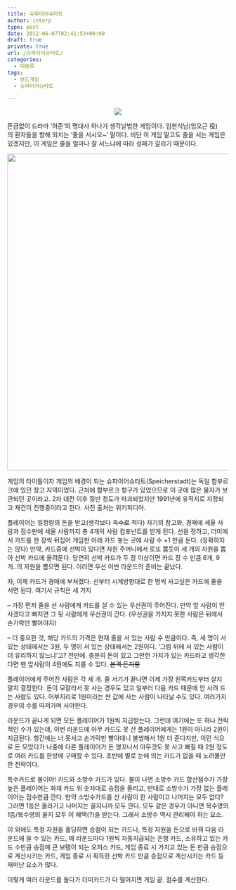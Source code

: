 ```yaml
---
title: 슈파이어슈타트
author: interp
type: post
date: 2012-06-07T02:41:53+00:00
draft: true
private: true
url: /슈파이어슈타트/
categories:
  - 미분류
tags:
  - 보드게임
  - 슈파이어슈타트

---
```

<p style="text-align: center; ">
  <img src="http://uccfs.paran.com//PUD/in/gonyoo/IMG/20110502/1304284982_201105020623021114208601_0.jpg" />
</p>

뜬금없이 드라마 &#8216;허준&#8217;의 명대사 하나가 생각날법한 게임이다. 임현식님(임오근 役)의&nbsp;환자들을 향해 외치는&nbsp;&#8216;줄을 서시오~&#8217; 말이다. 비단 이 게임 말고도 줄을 서는 게임은 있겠지만, 이 게임은 줄을 얼마나 잘 서느냐에 따라 성패가 갈리기 때문이다.

<img src="http://upload.wikimedia.org/wikipedia/commons/thumb/e/e2/Hamburg.Speicherstadt.panorama.wmt.jpg/1000px-Hamburg.Speicherstadt.panorama.wmt.jpg" width="720" />

게임의 타이틀이자 게임의 배경이 되는 슈파이어슈타트(Speicherstadt)는 독일 함부르크에 있던 창고 지역이었다. 근처에 함부르크 항구가 있었으므로 이 곳에 많은 물자가 보관되던 곳이라고. 2차 대전 이후 절반 정도가 파괴되었지만 1991년에 유적지로 지정되고 재건이 진행중이라고 한다. 사진 출처는 위키피디아.

플레이어는 일정량의 돈을 받고(생각보다 <strike>윽수로</strike> 적다) 자기의 창고와, 경매에 세울 사람과 점수판에 세울 사람까지 총 4개의 사람 컴포넌트를 받게 된다. 선을 정하고, 더미에서 카드를 한 장씩 뒤집어 게임판 아래 카드 놓는 곳에 사람 수 +1 만큼 둔다. (정확하지는 않다) 만약, 카드중에 선박이 있다면 자원 주머니에서 로또 뽑듯이 세 개의 자원을 뽑아 선박 카드에 올려둔다. 당연히 선박 카드가 두 장 이상이면 카드 장 수 만큼 6개, 9개..의 자원을 뽑으면 된다. 이러면 우선 이번 라운드의 준비는 끝났다.

자, 이제 카드가 경매에 부쳐졌다. 선부터 시계방향대로 한 명씩 사고싶은 카드에 줄을 서면 된다. 여기서 규칙은 세 가지

&#8211; 가장 먼저 줄을 선 사람에게 카드를 살 수 있는 우선권이 주어진다. 만약 앞 사람이 안 사겠다고 빠지면 그 뒷 사람에게 우선권이 간다. (우선권을 가지지 못한 사람은 뒤에서 손가락만 빨아야지)

&#8211; 더 중요한 것, 해당 카드의 가격은 현재 줄을 서 있는 사람 수 만큼이다. 즉, 세 명이 서 있는 상태에서는 3원, 두 명이 서 있는 상태에서는 2원이다. &#8216;그럼 뒤에 서 있는 사람이 더 유리하지 않느냐&#8217;고? 천만에. 충분히 돈이 있고 그만한 가치가 있는 카드라고 생각한다면 맨 앞사람이 4원에도 지를 수 있다. <strike>본격 돈지랄</strike>

플레이어에게 주어진 사람은 각 세 개. 줄 서기가 끝나면 이제 가장 왼쪽카드부터 살지 말지 결정한다. 돈이 모잘라서 못 사는 경우도 있고 일부러 다음 카드 때문에 안 사려 드는 사람도 있다. 어부지리로 1원이라는 싼 값에 사는 사람이 나타날 수도 있다. 여러가지 경우의 수를 따져가며 사야한다.

라운드가 끝나게 되면 모든 플레이어가 1원씩 지급받는다. 그런데 여기에는 또 하나 전략적인 수가 있는데, 이번 라운드에 아무 카드도 못 산 플레이어에게는 1원이 아니라 2원이 지급된다. 항간에는 너 못사고 손가락만 빨아대니 불쌍해서 1원 더 준다지만, 이런 식으로 돈 모았다가 나중에 다른 플레이어가 돈 앵꼬나서 아무것도 못 사고 빠질 때 2원 정도로 여러 카드를 한방에 구매할 수 있다. 초반에 별로 눈에 띄는 카드가 없을 때 노려볼만한 전략이다.

특수카드로 불이야! 카드와 소방수 카드가 있다. 불이 나면 소방수 카드 합산점수가 가장 높은 플레이어는 화재 카드 위 숫자대로 승점을 올리고, 반대로 소방수가 가장 없는 플레이어는 점수만큼 깐다. 만약 소방수카드를 산 사람이 한 사람이고 나머지는 모두 없다? 그러면 1등은 올라가고 나머지는 꼴지니까 모두 깐다. 모두 같은 경우가 아니면 복수명의 1등/복수명의 꼴지 모두 이 혜택(?)을 받는다. 그래서 소방수 역시 관리해야 하는 요소. 

이 외에도 특정 자원을 홀딩하면 승점이 되는 카드나, 특정 자원을 돈으로 바꿔 다음 라운드에 쓸 수 있는 카드, 매 라운드마다 1원씩 자동지급되는 은행 카드, 소유하고 있는 카드 수만큼 승점에 큰 보탬이 되는 오피스 카드, 게임 종료 시 가지고 있는 돈 만큼 승점으로 계산시키는 카드, 게임 종료 시 획득한 선박 카드 만큼 승점으로 계산시키는 카드 등 재미난 요소가 많다.

이렇게 여러 라운드를 돌다가 더미카드가 다 떨어지면 게임 끝. 점수를 계산한다.